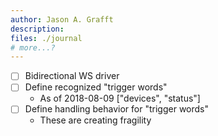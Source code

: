 ```yaml
---
author: Jason A. Grafft
description: 
files: ./journal
# more...?
---
```

- [ ] Bidirectional WS driver
- [ ] Define recognized "trigger words"
    - As of 2018-08-09 ["devices", "status"]
- [ ] Define handling behavior for "trigger words"
    - These are creating fragility